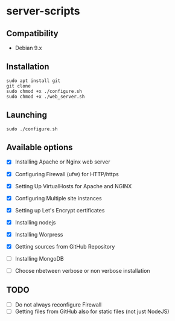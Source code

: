 # server-scripts

## Compatibility

* Debian 9.x

## Installation

```shell
sudo apt install git
git clone
sudo chmod +x ./configure.sh
sudo chmod +x ./web_server.sh
```
## Launching

```shell
sudo ./configure.sh
```

## Available options

- [x] Installing Apache or Nginx web server
- [x] Configuring Firewall (ufw) for HTTP/https
- [x] Setting Up VirtualHosts for Apache and NGINX
- [x] Configuring Multiple site instances
- [x] Setting up Let's Encrypt certificates

- [x] Installing nodejs
- [x] Installing Worpress
- [x] Getting sources from GitHub Repository

- [ ] Installing MongoDB
- [ ] Choose nbetween verbose or non verbose installation

## TODO
- [ ] Do not always reconfigure Firewall
- [ ] Getting files from GitHub also for static files (not just NodeJS)
